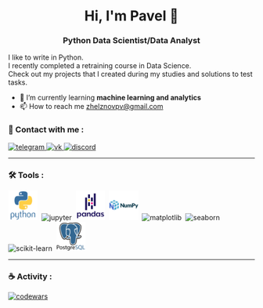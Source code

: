 <!--

  <img src="" title="" alt="" width="60" height="60"/>&nbsp;

  
### Hi there 👋
- 📫 How to reach me: ...

**zhelezzyaka/zhelezzyaka** is a ✨ _special_ ✨ repository because its `README.md` (this file) appears on your GitHub profile.

Here are some ideas to get you started:

- 🔭 I’m currently working on ...
- 🌱 I’m currently learning ...
- 👯 I’m looking to collaborate on ...
- 🤔 I’m looking for help with ...
- 💬 Ask me about ...
- 📫 How to reach me: ...
- 😄 Pronouns: ...
- ⚡ Fun fact: ...


- 🌍 I speak Russian (native), English (B2)
  
- 📄 Know about my experiences [hh.ru](https://nn.hh.ru/resume/e2cf66a9ff0c1d1b410039ed1f4a3838596666)
-->

<h1 align="center">Hi, I'm Pavel 👋</h1>
<h3 align="center">Python Data Scientist/Data Analyst</h3>

I like to write in Python. <br>
I recently completed a retraining course in Data Science. <br>
Check out my projects that I created during my studies and solutions to test tasks. <br>

- 🌱 I’m currently learning **machine learning and analytics**
- 📫 How to reach me zhelznovpv@gmail.com


### :walking: Contact with me :


<p align="left">
  <a href="t.me/zhelezzyaka" target="_blank" rel="noreferrer"> <img src='https://raw.githubusercontent.com/daniilshat/daniilshat/2d7eafe5250314b3d422c86b35de062e0f1f5178/icons/Telegram.svg' alt='telegram' height='40'/> </a> 
  <a href="https://vk.com/zhelezzyaka" target="_blank" rel="noreferrer"> <img src='https://raw.githubusercontent.com/daniilshat/daniilshat/2d7eafe5250314b3d422c86b35de062e0f1f5178/icons/vk.svg' alt='vk' height='40'/> </a>
  <a href="https://assets-global.website-files.com/6257adef93867e50d84d30e2/636e0a69f118df70ad7828d4_icon_clyde_blurple_RGB.svg"> <img src='https://cloud.githubusercontent.com/assets/6291467/26705903/96c2d66e-477c-11e7-9f4e-f3c0efe96c9a.png' alt='discord' width='40' height='40'/> </a>
</p>

---

### :hammer_and_wrench: Tools :
<div>
  <img src="https://github.com/devicons/devicon/raw/master/icons/python/python-original-wordmark.svg" title="python" alt="python" width="60" height="60"/>&nbsp;
  <img src="https://cdn.jsdelivr.net/gh/devicons/devicon/icons/jupyter/jupyter-original-wordmark.svg" title="jupyter" alt="jupyter" width="60" height="60"/>&nbsp;
  <img src="https://github.com/devicons/devicon/raw/master/icons/pandas/pandas-original-wordmark.svg" title="pandas" alt="pandas" width="60" height="60"/>&nbsp;
  <img src="https://github.com/devicons/devicon/raw/master/icons/numpy/numpy-original-wordmark.svg" title="numpy" alt="numpy" width="60" height="60"/>&nbsp;
  <img src="https://camo.githubusercontent.com/a4c42cdaefc842004372aa42d91c4af87f2377731bbadfc2304c1d8426ea4337/68747470733a2f2f75706c6f61642e77696b696d656469612e6f72672f77696b6970656469612f636f6d6d6f6e732f302f30312f437265617465645f776974685f4d6174706c6f746c69622d6c6f676f2e737667" title="matplotlib" alt="matplotlib" width="60" height="60"/>&nbsp;
  <img src="https://camo.githubusercontent.com/08d98ece5b14553925ebb99b8d15f62c900cad19b169de578a68bdb057d50c68/68747470733a2f2f736561626f726e2e7079646174612e6f72672f5f696d616765732f6c6f676f2d74616c6c2d6c6967687462672e737667" title="seaborn" alt="seaborn" width="60" height="60"/>&nbsp;
  <img src="https://camo.githubusercontent.com/69ce21304adac467a8251181f98932e1785abd9d718cdd8edc78d1abbf2dcb49/68747470733a2f2f75706c6f61642e77696b696d656469612e6f72672f77696b6970656469612f636f6d6d6f6e732f302f30352f5363696b69745f6c6561726e5f6c6f676f5f736d616c6c2e737667" title="scikit-learn" alt="scikit-learn" width="60" height="60"/>&nbsp;
  <img src="https://github.com/devicons/devicon/raw/master/icons/postgresql/postgresql-original-wordmark.svg" title="postgresql" alt="postgresql" width="60" height="60"/>&nbsp;  
</div>

---



### :coffee: Activity :
[![codewars](https://www.codewars.com/users/YellowNN/badges/large)](https://www.codewars.com/users/YellowNN) 


